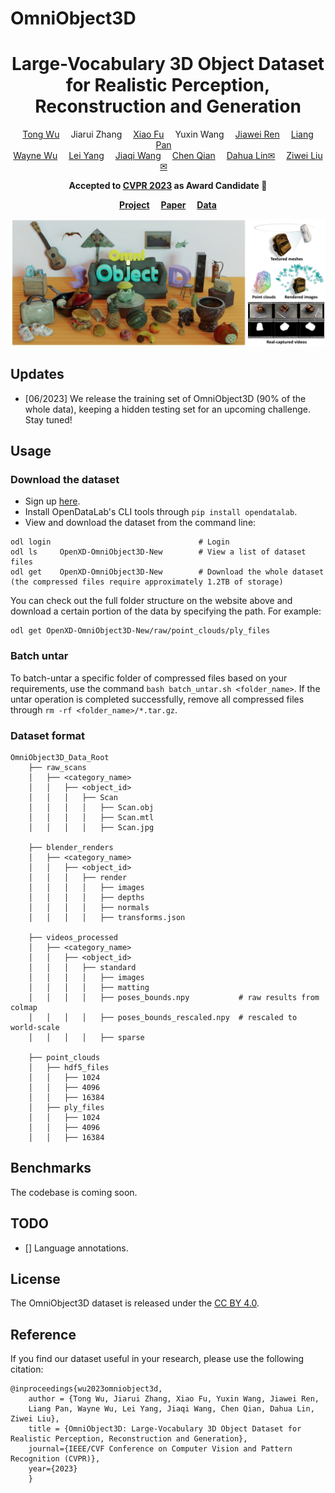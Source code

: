 # OmniObject3D


<div align="center">

<h1> Large-Vocabulary 3D Object Dataset for Realistic Perception, Reconstruction and Generation
</h1>

<div>
    <a href='https://wutong16.github.io/' target='_blank'>Tong Wu</a>&emsp;
    Jiarui Zhang&emsp;
    <a href='https://fuxiao0719.github.io/' target='_blank'>Xiao Fu</a>&emsp;
    Yuxin Wang&emsp;
    <a href='https://jiawei-ren.github.io/' target='_blank'>Jiawei Ren</a>&emsp;
    <a href='https://scholar.google.com/citations?user=lSDISOcAAAAJ&hl=zh-CN' target='_blank'>Liang Pan</a>&emsp;<br>
    <a href='https://wywu.github.io/' target='_blank'>Wayne Wu</a>&emsp;
    <a href='https://scholar.google.com.hk/citations?user=jZH2IPYAAAAJ&hl=en' target='_blank'>Lei Yang</a>&emsp;
    <a href='https://myownskyw7.github.io/' target='_blank'>Jiaqi Wang</a>&emsp;
    <a href='https://scholar.google.com/citations?view_op=list_works&hl=zh-CN&hl=zh-CN&user=AerkT0YAAAAJ&sortby=pubdate' target='_blank'>Chen Qian</a>&emsp;
    <a href='https://scholar.google.com/citations?user=GMzzRRUAAAAJ&hl=zh-CN' target='_blank'>Dahua Lin&#9993</a>&emsp;
    <a href='https://liuziwei7.github.io/' target='_blank'>Ziwei Liu&#9993</a>&emsp;
</div>
    
<strong>Accepted to <a href='https://cvpr2023.thecvf.com/' target='_blank'>CVPR 2023</a> as Award Candidate </strong> :partying_face:

<strong><a href='https://omniobject3d.github.io/' target='_blank'>Project</a>&emsp;</strong>
<strong><a href='https://arxiv.org/abs/2301.07525' target='_blank'>Paper</a>&emsp;</strong>
<strong><a href='https://opendatalab.com/OpenXD-OmniObject3D-New/download' target='_blank'>Data</a></strong>
</div>

![colored_mesh (1)](assets/teaser.png)

## Updates
- [06/2023] We release the training set of OmniObject3D (90\% of the whole data), keeping a hidden testing set for an upcoming challenge. Stay tuned!
## Usage
### Download the dataset
- Sign up [here](https://opendatalab.com/OpenXD-OmniObject3D-New/download).
- Install OpenDataLab's CLI tools through `pip install opendatalab`.
- View and download the dataset from the command line:
```
odl login                                 # Login
odl ls     OpenXD-OmniObject3D-New        # View a list of dataset files
odl get    OpenXD-OmniObject3D-New        # Download the whole dataset (the compressed files require approximately 1.2TB of storage)
```
You can check out the full folder structure on the website above and download a certain portion of the data by specifying the path. For example:
```
odl get OpenXD-OmniObject3D-New/raw/point_clouds/ply_files
```

### Batch untar
To batch-untar a specific folder of compressed files based on your requirements, use the command `bash batch_untar.sh <folder_name>`. 
If the untar operation is completed successfully, remove all compressed files through `rm -rf <folder_name>/*.tar.gz`.

### Dataset format

```
OmniObject3D_Data_Root
    ├── raw_scans               
    │   ├── <category_name>
    │   │   ├── <object_id>
    │   │   │   ├── Scan
    │   │   │   │   ├── Scan.obj
    │   │   │   │   ├── Scan.mtl
    │   │   │   │   ├── Scan.jpg
    
    ├── blender_renders         
    │   ├── <category_name>
    │   │   ├── <object_id>
    │   │   │   ├── render
    │   │   │   │   ├── images
    │   │   │   │   ├── depths
    │   │   │   │   ├── normals
    │   │   │   │   ├── transforms.json    
    
    ├── videos_processed       
    │   ├── <category_name>
    │   │   ├── <object_id>
    │   │   │   ├── standard
    │   │   │   │   ├── images
    │   │   │   │   ├── matting
    │   │   │   │   ├── poses_bounds.npy           # raw results from colmap
    │   │   │   │   ├── poses_bounds_rescaled.npy  # rescaled to world-scale
    │   │   │   │   ├── sparse

    ├── point_clouds    
    │   ├── hdf5_files
    │   │   ├── 1024
    │   │   ├── 4096
    │   │   ├── 16384
    │   ├── ply_files
    │   │   ├── 1024
    │   │   ├── 4096
    │   │   ├── 16384
```
## Benchmarks
The codebase is coming soon.

## TODO
- [] Language annotations.

## License
The OmniObject3D dataset is released under the [CC BY 4.0](https://creativecommons.org/licenses/by/4.0/).

## Reference
If you find our dataset useful in your research, please use the following citation:
```
@inproceedings{wu2023omniobject3d,
    author = {Tong Wu, Jiarui Zhang, Xiao Fu, Yuxin Wang, Jiawei Ren, 
    Liang Pan, Wayne Wu, Lei Yang, Jiaqi Wang, Chen Qian, Dahua Lin, Ziwei Liu},
    title = {OmniObject3D: Large-Vocabulary 3D Object Dataset for Realistic Perception, Reconstruction and Generation},
    journal={IEEE/CVF Conference on Computer Vision and Pattern Recognition (CVPR)},
    year={2023}
    }
```
